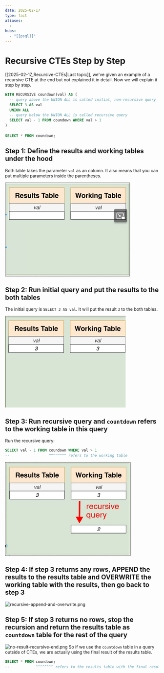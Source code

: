 ```yaml
---
date: 2025-02-17
type: fact
aliases:
  -
hubs:
  - "[[psql]]"
---
```


# Recursive CTEs Step by Step

[[2025-02-17_Recursive-CTEs|Last topic]], we've given an example of a recursive CTE at the end but not explained it in detail. Now we will explain it step by step.

```sql
WITH RECURSIVE coundown(val) AS (
  -- query above the UNION ALL is called initial, non-recursive query
  SELECT 3 AS val
  UNION ALL
  -- query below the UNION ALL is called recursive query
  SELECT val - 1 FROM coundown WHERE val > 1 
)

SELECT * FROM coundown;
```

## Step 1: Define the results and working tables under the hood

Both table takes the parameter `val` as an column. It also means that you can put multiple parameters inside the parentheses.

![define-two-tables.png](../../assets/imgs/define-two-tables.png)


## Step 2: Run initial query and put the results to the both tables

The initial query is `SELECT 3 AS val`. It will put the result `3` to the both tables.

![initial-both-tables.png](../../assets/imgs/initial-both-tables.png)

## Step 3: Run recursive query and `countdown` refers to the working table in this query

Run the recursive query:
```sql
SELECT val - 1 FROM coundown WHERE val > 1 
--                  ^^^^^^^^ refers to the working table
```

![run-recursive-query2.png](../../assets/imgs/run-recursive-query2.png)

## Step 4: If step 3 returns any rows, APPEND the results to the results table and OVERWRITE the working table with the results, then go back to step 3

![recursive-append-and-overwrite.png](../assets/imgs/recursive-append-and-overwrite.png)

## Step 5: If step 3 returns no rows, stop the recursion and return the results table as `countdown` table for the rest of the query


![no-result-recursive-end.png](../assets/imgs/no-result-recursive-end.png)
So if we use the `countdown` table in a query outside of CTEs, we are actually using the final result of the results table.

```sql
SELECT * FROM coundown;
--            ^^^^^^^^ refers to the results table with the final result

```
